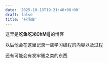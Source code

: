 ```yaml
---
date: '2025-10-13T19:21:46+08:00'
draft: false
title: '开场白'
---
```


这里是**吃鱼吃米ChMi**🍓的博客

以后他会在这里记录一些学习编程的内容以及过程

还有可能会有发牢骚之类的东西
